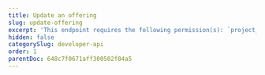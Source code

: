 ```yaml
---
title: Update an offering
slug: update-offering
excerpt: 'This endpoint requires the following permission(s): `project_configuration:offerings:read_write`.'
hidden: false
categorySlug: developer-api
order: 1
parentDoc: 648c7f0671aff300502f84a5
---
```

